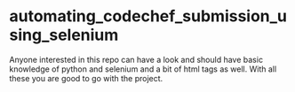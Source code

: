 # automating_codechef_submission_using_selenium
Anyone interested in this repo can have a look and should have basic knowledge of python and selenium and a bit of html tags as well. With all these you are good to go with the project.
